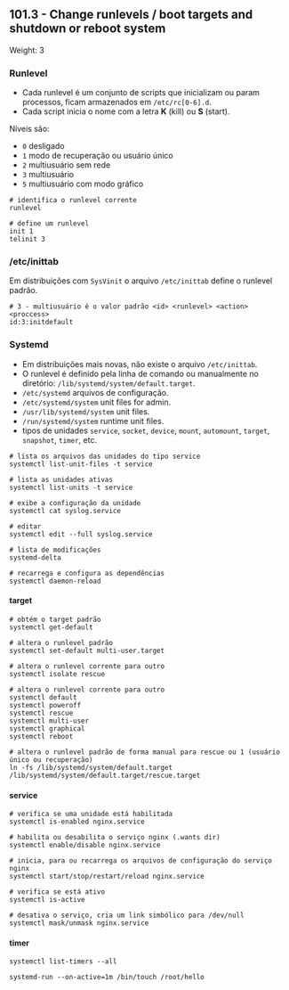 ## 101.3 - Change runlevels / boot targets and shutdown or reboot system
Weight: 3

### Runlevel

* Cada runlevel é um conjunto de scripts que inicializam ou param processos, ficam armazenados em `/etc/rc[0-6].d`.
* Cada script inicia o nome com a letra **K** (kill) ou **S** (start).

Níveis são:
* `0` desligado
* `1` modo de recuperação ou usuário único
* `2` multiusuário sem rede
* `3` multiusuário
* `5` multiusuário com modo gráfico

```shell
# identifica o runlevel corrente
runlevel

# define um runlevel
init 1
telinit 3
```

### /etc/inittab

Em distribuições com `SysVinit` o arquivo `/etc/inittab` define o runlevel padrão.

```shell
# 3 - multiusuário é o valor padrão <id> <runlevel> <action> <proccess>
id:3:initdefault
```

### Systemd

* Em distribuições mais novas, não existe o arquivo `/etc/inittab`.
* O runlevel é definido pela linha de comando ou manualmente no diretório: `/lib/systemd/system/default.target`.
* `/etc/systemd` arquivos de configuração.
* `/etc/systemd/system` unit files for admin.
* `/usr/lib/systemd/system` unit files.
* `/run/systemd/system` runtime unit files.
* tipos de unidades `service`, `socket`, `device`, `mount`, `automount`, `target`, `snapshot`, `timer`, etc.

```shell
# lista os arquivos das unidades do tipo service
systemctl list-unit-files -t service

# lista as unidades ativas
systemctl list-units -t service

# exibe a configuração da unidade
systemctl cat syslog.service

# editar
systemctl edit --full syslog.service

# lista de modificações
systemd-delta

# recarrega e configura as dependências
systemctl daemon-reload
```

#### target

```shell
# obtém o target padrão
systemctl get-default

# altera o runlevel padrão
systemctl set-default multi-user.target

# altera o runlevel corrente para outro
systemctl isolate rescue

# altera o runlevel corrente para outro
systemctl default
systemctl poweroff
systemctl rescue
systemctl multi-user
systemctl graphical
systemctl reboot

# altera o runlevel padrão de forma manual para rescue ou 1 (usuário único ou recuperação)
ln -fs /lib/systemd/system/default.target /lib/systemd/system/default.target/rescue.target
```
#### service

```shell
# verifica se uma unidade está habilitada
systemctl is-enabled nginx.service

# habilita ou desabilita o serviço nginx (.wants dir)
systemctl enable/disable nginx.service

# inicia, para ou recarrega os arquivos de configuração do serviço nginx
systemctl start/stop/restart/reload nginx.service

# verifica se está ativo
systemctl is-active

# desativa o serviço, cria um link simbólico para /dev/null
systemctl mask/unmask nginx.service
```
#### timer

```shell
systemctl list-timers --all

systemd-run --on-active=1m /bin/touch /root/hello
```
